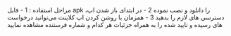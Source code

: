 مراحل استفاده :
1 - فایل apk را دانلود و نصب نموده
2 - در ابتدای باز شدن اپ، دسترسی های لازم را بدهید
3 - همزمان با روشن کردن اپ کلاینت می‌توانید درخواست های رسیده و تایید شده را به همراه جزئیات هر کدام و شماره فرستنده مشاهده نمایید
